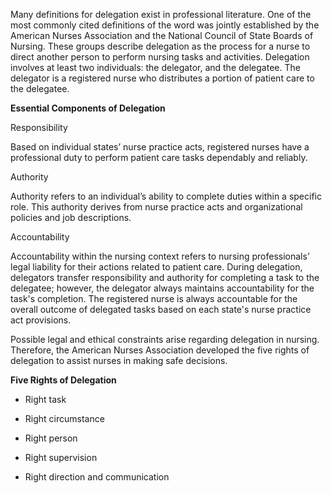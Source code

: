 Many definitions for delegation exist in professional literature. One of the most commonly cited definitions of the word was jointly established by the American Nurses Association and the National Council of State Boards of Nursing. These groups describe delegation as the process for a nurse to direct another person to perform nursing tasks and activities. Delegation involves at least two individuals: the delegator, and the delegatee. The delegator is a registered nurse who distributes a portion of patient care to the delegatee.

**Essential Components of Delegation**

Responsibility

Based on individual states’ nurse practice acts, registered nurses have a professional duty to perform patient care tasks dependably and reliably.

Authority

Authority refers to an individual’s ability to complete duties within a specific role. This authority derives from nurse practice acts and organizational policies and job descriptions.

Accountability

Accountability within the nursing context refers to nursing professionals’ legal liability for their actions related to patient care. During delegation, delegators transfer responsibility and authority for completing a task to the delegatee; however, the delegator always maintains accountability for the task's completion. The registered nurse is always accountable for the overall outcome of delegated tasks based on each state's nurse practice act provisions.

Possible legal and ethical constraints arise regarding delegation in nursing. Therefore, the American Nurses Association developed the five rights of delegation to assist nurses in making safe decisions.

**Five Rights of Delegation**

- Right task

- Right circumstance

- Right person

- Right supervision

- Right direction and communication
